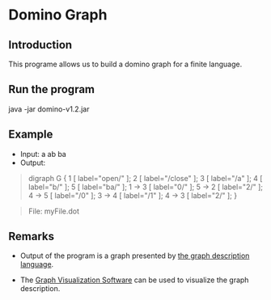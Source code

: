 # Domino Graph

## Introduction

This programe allows us to build a domino graph for a finite language.

## Run the program

java -jar domino-v1.2.jar

## Example 
 * Input: a ab ba 
 * Output: 
>digraph G { 1 [ label="open/" ]; 2 [ label="/close" ]; 3 [ label="/a" ]; 4 [ label="b/" ]; 5 [ label="ba/" ]; 1 -> 3 [ label="0/" ]; 5 -> 2 [ label="2/" ]; 4 -> 5 [ label="/0" ]; 3 -> 4 [ label="/1" ]; 4 -> 3 [ label="2/" ]; }

>File: myFile.dot

## Remarks

* Output of the program is a graph presented by [the graph description language](https://en.wikipedia.org/wiki/DOT_(graph_description_language)).

* The [Graph Visualization Software](https://www.graphviz.org) can be used to visualize the graph description.
